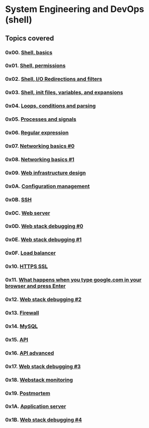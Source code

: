 # System Engineering and DevOps (shell)

## Topics covered
### 0x00. [Shell, basics](https://github.com/GideonBature/alx-system_engineering-devops/tree/master/0x00-shell_basics)
### 0x01. [Shell, permissions](https://github.com/GideonBature/alx-system_engineering-devops/tree/master/0x01-shell_permissions)
### 0x02. [Shell, I/O Redirections and filters](https://github.com/GideonBature/alx-system_engineering-devops/tree/master/0x02-shell_redirections)
### 0x03. [Shell, init files, variables, and expansions](https://github.com/GideonBature/alx-system_engineering-devops/tree/master/0x03-shell_variables_expansions)
### 0x04. [Loops, conditions and parsing](https://github.com/GideonBature/alx-system_engineering-devops/tree/master/0x04-loops_conditions_and_parsing)
### 0x05. [Processes and signals](https://github.com/GideonBature/alx-system_engineering-devops/tree/master/0x05-processes_and_signals)
### 0x06. [Regular expression](https://github.com/GideonBature/alx-system_engineering-devops/tree/master/0x06-regular_expressions)
### 0x07. [Networking basics #0](https://github.com/GideonBature/alx-system_engineering-devops/tree/master/0x07-networking_basics)
### 0x08. [Networking basics #1](https://github.com/GideonBature/alx-system_engineering-devops/tree/master/0x08-networking_basics_2)
### 0x09. [Web infrastructure design](https://github.com/GideonBature/alx-system_engineering-devops/tree/master/0x09-web_infrastructure_design)
### 0x0A. [Configuration management](https://github.com/GideonBature/alx-system_engineering-devops/tree/master/0x0A-configuration_management)
### 0x0B. [SSH](https://github.com/GideonBature/alx-system_engineering-devops/tree/master/0x0B-ssh)
### 0x0C. [Web server](https://github.com/GideonBature/alx-system_engineering-devops/tree/master/0x0C-web_server)
### 0x0D. [Web stack debugging #0](https://github.com/GideonBature/alx-system_engineering-devops/tree/master/0x0D-web_stack_debugging_0)
### 0x0E. [Web stack debugging #1](https://github.com/GideonBature/alx-system_engineering-devops/tree/master/0x0E-web_stack_debugging_1)
### 0x0F. [Load balancer](https://github.com/GideonBature/alx-system_engineering-devops/tree/master/0x0F-load_balancer)
### 0x10. [HTTPS SSL](https://github.com/GideonBature/alx-system_engineering-devops/tree/master/0x10-https_ssl)
### 0x11. [What happens when you type google.com in your browser and press Enter](https://github.com/GideonBature/alx-system_engineering-devops/tree/master/0x11-what_happens_when_your_type_google_com_in_your_browser_and_press_enter)

### 0x12. [Web stack debugging #2](https://github.com/GideonBature/alx-system_engineering-devops/tree/master/0x12-web_stack_debugging_2)

### 0x13. [Firewall](https://github.com/GideonBature/alx-system_engineering-devops/tree/master/0x13-firewall)

### 0x14. [MySQL](https://github.com/GideonBature/alx-system_engineering-devops/tree/master/0x14-mysql)

### 0x15. [API](https://github.com/GideonBature/alx-system_engineering-devops/tree/master/0x15-api)

### 0x16. [API advanced](https://github.com/GideonBature/alx-system_engineering-devops/tree/master/0x16-api_advanced)

### 0x17. [Web stack debugging #3](https://github.com/GideonBature/alx-system_engineering-devops/tree/master/0x17-web_stack_debugging_3)

### 0x18. [Webstack monitoring](https://github.com/GideonBature/alx-system_engineering-devops/tree/master/0x18-webstack_monitoring)

### 0x19. [Postmortem](https://github.com/GideonBature/alx-system_engineering-devops/tree/master/0x19-postmortem)

### 0x1A. [Application server](https://github.com/GideonBature/alx-system_engineering-devops/tree/master/0x1A-application_server)

### 0x1B. [Web stack debugging #4](https://github.com/GideonBature/alx-system_engineering-devops/tree/master/0x1B-web_stack_debugging_4)

